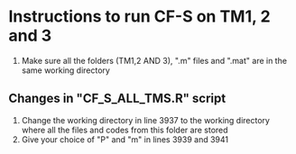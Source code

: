 # Instructions to run CF-S on TM1, 2 and 3

1) Make sure all the folders (TM1,2 AND 3), ".m" files and ".mat" are in the same working directory

## Changes in "CF_S_ALL_TMS.R" script
1) Change the working directory in line 3937 to the working directory where all the files and codes from this folder are stored
2) Give your choice of "P" and "m" in lines 3939 and 3941 



